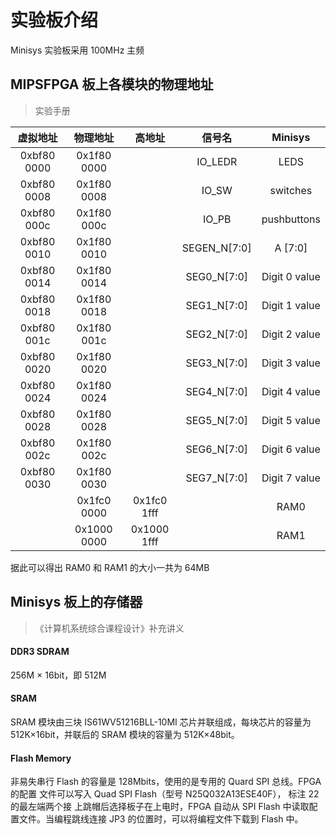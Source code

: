 # 实验板介绍

Minisys 实验板采用 100MHz 主频  

## MIPSFPGA 板上各模块的物理地址

> 实验手册

| 虚拟地址        | 物理地址        | 高地址         | 信号名          | Minisys                   |
|:-------------:|:-------------:|:-------------:|:--------------:|:---------------------------:|
| 0xbf80 0000 | 0x1f80 0000 |             | IO_LEDR      | LEDS                      |
| 0xbf80 0008 | 0x1f80 0008 |             | IO_SW        | switches                  |
| 0xbf80 000c | 0x1f80 000c |             | IO_PB        | pushbuttons               |
| 0xbf80 0010 | 0x1f80 0010 |             | SEGEN_N[7:0] | A [7:0]                   |
| 0xbf80 0014 | 0x1f80 0014 |             | SEG0_N[7:0]  | Digit 0 value             |
| 0xbf80 0018 | 0x1f80 0018 |             | SEG1_N[7:0]  | Digit 1 value             |
| 0xbf80 001c | 0x1f80 001c |             | SEG2_N[7:0]  | Digit 2 value             |
| 0xbf80 0020 | 0x1f80 0020 |             | SEG3_N[7:0]  | Digit 3 value             |
| 0xbf80 0024 | 0x1f80 0024 |             | SEG4_N[7:0]  | Digit 4 value             |
| 0xbf80 0028 | 0x1f80 0028 |             | SEG5_N[7:0]  | Digit 5 value             |
| 0xbf80 002c | 0x1f80 002c |             | SEG6_N[7:0]  | Digit 6 value             |
| 0xbf80 0030 | 0x1f80 0030 |             | SEG7_N[7:0]  | Digit 7 value             |
|             | 0x1fc0 0000 | 0x1fc0 1fff |              | RAM0                      |
|             | 0x1000 0000 | 0x1000 1fff |              | RAM1                      |

据此可以得出 RAM0 和 RAM1 的大小一共为 64MB

## Minisys 板上的存储器

> 《计算机系统综合课程设计》补充讲义

#### DDR3 SDRAM

256M × 16bit，即 512M

#### SRAM

SRAM 模块由三块 IS61WV51216BLL-10MI 芯片并联组成，每块芯片的容量为 512K×16bit，并联后的 SRAM 模块的容量为 512K×48bit。

#### Flash Memory

非易失串行 Flash 的容量是 128Mbits，使用的是专用的 Quard SPI 总线。FPGA 的配置 文件可以写入 Quad SPI Flash（型号 N25Q032A13ESE40F）， 标注 22 的最左端两个接 上跳帽后选择板子在上电时，FPGA 自动从 SPI Flash 中读取配置文件。当编程跳线连接 JP3 的位置时，可以将编程文件下载到 Flash 中。
